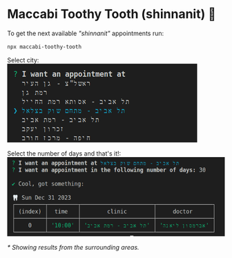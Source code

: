# Maccabi Toothy Tooth (shinnanit) 🦷
To get the next available _"shinnanit"_ appointments run:
```sh
npx maccabi-toothy-tooth
``` 


Select city:
![cli example](./cli1.png)

Select the number of days and that's it!:
![cli example](./cli2.png)

_* Showing results from the surrounding areas._